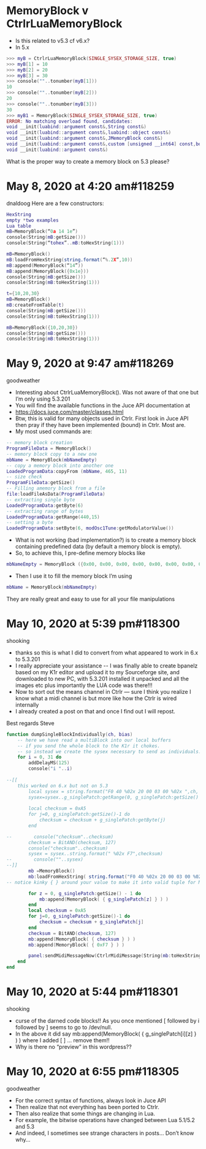 # MemoryBlock v CtrlrLuaMemoryBlock

- Is this related to v5.3 cf v6.x?
- In 5.x

```lua
>>> myB = CtrlrLuaMemoryBlock(SINGLE_SYSEX_STORAGE_SIZE, true)
>>> myB[1] = 10
>>> myB[2] = 20
>>> myB[3] = 30
>>> console(""..tonumber(myB[1]))
10
>>> console(""..tonumber(myB[2]))
20
>>> console(""..tonumber(myB[3]))
30
>>> myB1 = MemoryBlock(SINGLE_SYSEX_STORAGE_SIZE, true)
ERROR: No matching overload found, candidates:
void __init(luabind::argument const&,String const&)
void __init(luabind::argument const&,luabind::object const&)
void __init(luabind::argument const&,JMemoryBlock const&)
void __init(luabind::argument const&,custom [unsigned __int64] const,bool)
void __init(luabind::argument const&)
```

 What is the proper way to create a memory block on 5.3 please?

# May 8, 2020 at 4:20 am#118259

dnaldoog
Here are a few constructors:

```lua
HexString
empty *two examples
Lua table
mB=MemoryBlock(“0a 14 1e”)
console(String(mB:getSize()))
console(String(“tohex”..mB:toHexString(1)))

mB=MemoryBlock()
mB:loadFromHexString(string.format(“%.2X”,10))
mB:append(MemoryBlock(“14”))
mB:append(MemoryBlock({0x1e}))
console(String(mB:getSize()))
console(String(mB:toHexString(1)))

t={10,20,30}
mB=MemoryBlock()
mB:createFromTable(t)
console(String(mB:getSize()))
console(String(mB:toHexString(1)))

mB=MemoryBlock({10,20,30})
console(String(mB:getSize()))
console(String(mB:toHexString(1)))
```

# May 9, 2020 at 9:47 am#118269

goodweather

- Interesting about CtrlrLuaMemoryBlock(). Was not aware of that one but I’m only using 5.3.201
- You will find the available functions in the Juce API documentation at
- https://docs.juce.com/master/classes.html
- Btw, this is valid for many objects used in Ctrlr. First look in Juce API then pray if they have been implemented (bound) in Ctrlr. Most are.
- My most used commands are:

```lua
-- memory block creation
ProgramFileData = MemoryBlock()
-- memory block copy to a new one
mbName = MemoryBlock(mbNameEmpty)
-- copy a memory block into another one
LoadedProgramData:copyFrom (mbName, 465, 11)
-- size check
ProgramFileData:getSize()
-- Filling amemory block from a file
file:loadFileAsData(ProgramFileData)
-- extracting single byte
LoadedProgramData:getByte(6)
-- extracting range of bytes
LoadedProgramData:getRange(440,15)
-- setting a byte
LoadedProgramData:setByte(6, modOsc1Tune:getModulatorValue())
```

- What is not working (bad implementation?) is to create a memory block containing predefined data (by default a memory block is empty).
- So, to achieve this, I pre-define memory blocks like

```lua
mbNameEmpty = MemoryBlock ({0x00, 0x00, 0x00, 0x00, 0x00, 0x00, 0x00, 0x00, 0x00, 0x00, 0x00, 0x00, 0x00, 0x00, 0x00, 0x00, 0x00, 0x00, 0x00, 0x00})
```

- Then I use it to fill the memory block I’m using

```lua
mbName = MemoryBlock(mbNameEmpty)
```

They are really great and easy to use for all your file manipulations

# May 10, 2020 at 5:39 pm#118300

shooking

- thanks so this is what I did to convert from what appeared to work in 6.x to 5.3.201
- I really appreciate your assistance -- I was finally able to create bpanelz based on my K1r editor and upload it to my Sourceforge site, and downloaded to new PC, with 5.3.201 installed it unpacked and all the images etc plus importantly the LUA code was there!!!
- Now to sort out the means channel in Ctrlr — sure I think you realize I know what a midi channel is but more like how the Ctrlr is wired internally 
- I already created a post on that and once I find out I will repost.

Best regards
Steve

```lua
function dumpSingleBlockIndividually(ch, bias)
    -- here we have read a multiBlock into our local buffers
    -- if you send the whole block to the K1r it chokes.
    -- so instead we create the sysex necessary to send as individuals.
    for i = 0, 31 do
        addDelayMS(125)
		console("i "..i)
        
--[[
	this worked on 6.x but not on 5.3
        local sysex = string.format("F0 40 %02x 20 00 03 00 %02x ",ch, i + bias)
        sysex=sysex..g_singlePatch:getRange(0, g_singlePatch:getSize() - 1):toHexString(1)
        
        local checksum = 0xA5
        for j=0, g_singlePatch:getSize()-1 do
            checksum = checksum + g_singlePatch:getByte(j)
        end

--        console("checksum"..checksum)
        checksum = BitAND(checksum, 127)
        console("checksum"..checksum)
        sysex = sysex..string.format(" %02x F7",checksum)
--        console(""..sysex)
--]]
		mb =MemoryBlock()
		mb:loadFromHexString( string.format("F0 40 %02x 20 00 03 00 %02x ",ch, i + bias) )
-- notice kinky { } around your value to make it into valid tuple for MemoryBlock

		for z = 0, g_singlePatch:getSize() - 1 do
			mb:append(MemoryBlock( { g_singlePatch[z] } ) )
		end
        local checksum = 0xA5
        for j=0, g_singlePatch:getSize()-1 do
            checksum = checksum + g_singlePatch[j]
        end
        checksum = BitAND(checksum, 127)
		mb:append(MemoryBlock( { checksum } ) )
		mb:append(MemoryBlock( { 0xF7 } ) )

        panel:sendMidiMessageNow(CtrlrMidiMessage(String(mb:toHexString(1))))
    end
end
```


# May 10, 2020 at 5:44 pm#118301

shooking

- curse of the darned code blocks!! As you once mentioned [ followed by i followed by ] seems to go to /dev/null.
- In the above it did say mb:append(MemoryBlock( { g_singlePatch\[i\][z] } ) ) where I added \[ \] … remove them!!
- Why is there no “preview” in this wordpress??

# May 10, 2020 at 6:55 pm#118305

goodweather

- For the correct syntax of functions, always look in Juce API
- Then realize that not everything has been ported to Ctrlr.
- Then also realize that some things are changing in Lua.
- For example, the bitwise operations have changed between Lua 5.1/5.2 and 5.3
- And indeed, I sometimes see strange characters in posts… Don’t know why…